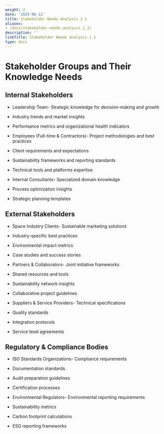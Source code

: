 ```yaml
---
weight: 2
date: '2025-06-12'
title: Stakeholder Needs Analysis 1 1
aliases:
- /docs/stakeholder-needs-analysis_1_1/
description: ''
linkTitle: Stakeholder Needs Analysis 1 1
type: docs
---
```


# Stakeholder Groups and Their Knowledge Needs

## Internal Stakeholders

- Leadership Team- Strategic knowledge for decision-making and growth
- Industry trends and market insights
- Performance metrics and organizational health indicators

- Employees (Full-time & Contractors)- Project methodologies and best practices
- Client requirements and expectations
- Sustainability frameworks and reporting standards
- Technical tools and platforms expertise

- Internal Consultants- Specialized domain knowledge
- Process optimization insights
- Strategic planning templates

## External Stakeholders

- Space Industry Clients- Sustainable marketing solutions
- Industry-specific best practices
- Environmental impact metrics
- Case studies and success stories

- Partners & Collaborators- Joint initiative frameworks
- Shared resources and tools
- Sustainability network insights
- Collaborative project guidelines

- Suppliers & Service Providers- Technical specifications
- Quality standards
- Integration protocols
- Service level agreements

## Regulatory & Compliance Bodies

- ISO Standards Organizations- Compliance requirements
- Documentation standards
- Audit preparation guidelines
- Certification processes

- Environmental Regulators- Environmental reporting requirements
- Sustainability metrics
- Carbon footprint calculations
- ESG reporting frameworks
